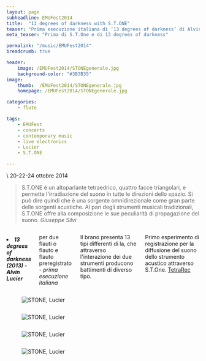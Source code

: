 ```yaml
---
layout: page
subheadline: EMUFest2014
title:  "13 degrees of darkness with S.T.ONE"
teaser: "Prima esecuzione italiana di ‘13 degrees of darkness’ di Alvin Lucier attraverso il sistema di diffusione sonora omnidirezionale S.T.ONE (progetto e realizzazione di Giuseppe Silvi), per la prima volta in esecuzione"
meta_teaser: "Prima di S.T.One e di 13 degrees of darkness"

permalink: "/music/EMUFest2014"
breadcrumb: true

header:
    image: /EMUFest2014/STONEgenerale.jpg
    background-color: "#3B3B35"
image:
    thumb:  /EMUFest2014/STONEgenerale.jpg
    homepage: /EMUFest2014/STONEgenerale.jpg

categories:
    - flute

tags:
    - EMUFest
    - concerts
    - contemporary music
    - live electronics
    - Lucier
    - S.T.ONE

---
```

\\
20-22-24 ottobre 2014

<blockquote>
S.T.ONE è un altoparlante tetraedrico, quattro facce triangolari, e permette l'irradiazione del suono in tutte le direzioni dello spazio. Si può dire quindi che è una sorgente omnidirezionale come gran parte delle sorgenti acustiche. Al pari degli strumenti musicali tradizionali, S.T.ONE offre alla composizione le sue peculiarità di propagazione del suono.
<cite>Giuseppe Silvi</cite></blockquote>



<div class="row">
  <div class="medium-8 columns">
  <h5><li>13 degrees of darkness (2013) - <em>Alvin Lucier</em></li></h5>
  <p>per due flauti o flauto e flauto preregistrato - <em>prima esecuzione italiana</em><br></p>

<p>
  Il brano presenta 13 tipi differenti di la, che attraverso l'interazione dei due strumenti producono battimenti di diverso tipo.<br>
</p>

<p>
  Primo esperimento di registrazione per la diffusione del suono dello strumento acustico attraverso S.T.One. <a href="http://giuseppesilvi.com/activity/acousticstone/">TetraRec</a>
</p>
  </div>
  <div class="medium-4 columns">
  <figure>
    <img src="{{ site.url }}/images/EMUFest2014/LucierStone.jpg" alt="STONE, Lucier">
  </figure>
  </div>
</div>

<div class="medium-3 columns">
<figure>
  <img src="{{ site.url }}/images/EMUFest2014/IMG_3204.JPG" alt="STONE, Lucier">
</figure>
</div>

<div class="medium-6 columns">
<figure>
  <img src="{{ site.url }}/images/EMUFest2014/IMG_3205.JPG" alt="STONE, Lucier">
</figure>
</div>
<div class="medium-3 columns">

<figure>
  <img src="{{ site.url }}/images/EMUFest2014/Lucier3giornata1.jpg" alt="STONE, Lucier">
</figure>
</div>

<p><br></p>
